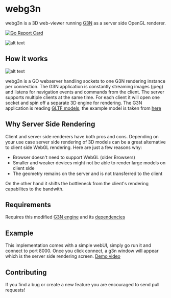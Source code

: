 
# webg3n

webg3n is a 3D web-viewer running [G3N](https://github.com/g3n/engine) as a server side OpenGL renderer.

[![Go Report Card](https://goreportcard.com/badge/github.com/moethu/webg3n)](https://goreportcard.com/report/github.com/moethu/webg3n)

![alt text](https://github.com/moethu/g3nserverside/raw/master/images/screenshot03.png)

## How it works

![alt text](https://github.com/moethu/g3nserverside/raw/master/images/arc.png)

webg3n is a GO webserver handling sockets to one G3N rendering instance per connection. The G3N application is constantly streaming images (jpeg) and listens for navigation events and commands from the client. The server supports multiple clients at the same time. For each client it will open one socket and spin off a separate 3D engine for rendering. The G3N application is reading [GLTF models](https://github.com/KhronosGroup/glTF), the example model is taken from [here](https://github.com/KhronosGroup/glTF-Sample-Models)

## Why Server Side Rendering

Client and server side renderers have both pros and cons. Depending on your use case server side rendering of 3D models can be a great alternative to client side WebGL rendering. Here are just a few reasons why:

- Browser doesn't need to support WebGL (older Browsers)
- Smaller and weaker devices might not be able to render large models on client side
- The geometry remains on the server and is not transferred to the client

On the other hand it shifts the bottleneck from the client's rendering capabilites to the bandwith.

## Requirements

Requires this modified [G3N engine](https://github.com/moethu/engine) and its [dependencies](https://github.com/moethu/engine#dependencies)

## Example

This implementation comes with a simple webUI, simply go run it and connect to port 8000.
Once you click connect, a g3n window will appear which is the server side rendering screen.
[Demo video](https://vimeo.com/358812535)

## Contributing

If you find a bug or create a new feature you are encouraged to send pull requests!
